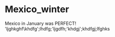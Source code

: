 # Mexico_winter

Mexico in January was PERFECT!
\'ljghkghf\khdfg';lhdfg;'ljgdfh;'khdgj';khdfgj;lfghks
